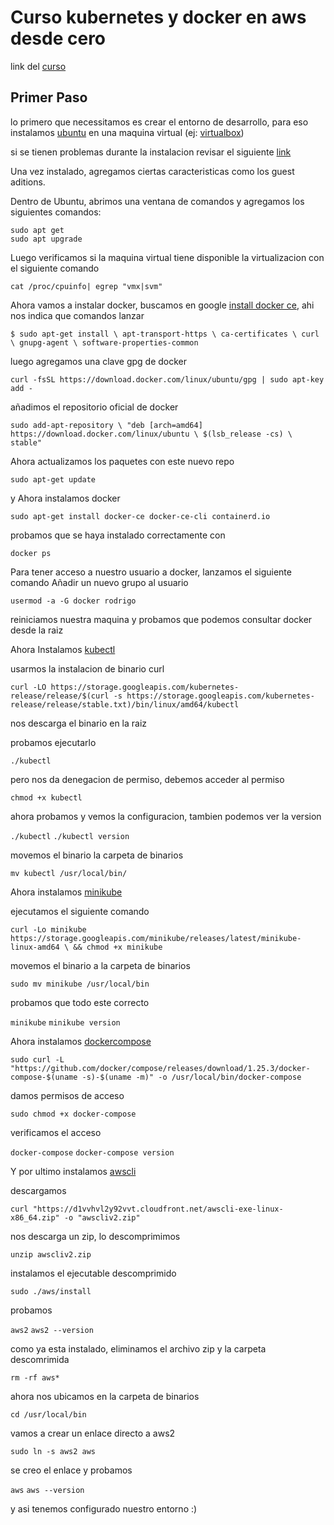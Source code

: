 # Curso kubernetes y docker en aws desde cero

link del [curso](https://www.udemy.com/course/kubernetes-y-docker-en-aws-desde-cero/)

## Primer Paso

lo primero que necessitamos es crear el entorno de desarrollo, para eso instalamos [ubuntu](https://ubuntu.com/#download) en una maquina virtual (ej: [virtualbox](https://www.virtualbox.org/wiki/Downloads))

si se tienen problemas durante la instalacion revisar el siguiente [link](https://www.youtube.com/watch?v=uV5boDESAe0)

Una vez instalado, agregamos ciertas caracteristicas como los guest aditions.

Dentro de Ubuntu, abrimos una ventana de comandos y agregamos los siguientes comandos:

```
sudo apt get
sudo apt upgrade
```

Luego verificamos si la maquina virtual tiene disponible la virtualizacion con el siguiente comando

`cat /proc/cpuinfo| egrep "vmx|svm"`

Ahora vamos a instalar docker, buscamos en google [install docker ce](https://docs.docker.com/install/linux/docker-ce/ubuntu/), ahi nos indica que comandos lanzar

`
$ sudo apt-get install \
    apt-transport-https \
    ca-certificates \
    curl \
    gnupg-agent \
    software-properties-common
`

luego agregamos una clave gpg de docker 

`
curl -fsSL https://download.docker.com/linux/ubuntu/gpg | sudo apt-key add -
`

añadimos el repositorio oficial de docker

`
sudo add-apt-repository \
   "deb [arch=amd64] https://download.docker.com/linux/ubuntu \
   $(lsb_release -cs) \
   stable"
`

Ahora actualizamos los paquetes con este nuevo repo

`
sudo apt-get update
`

y Ahora instalamos docker

`sudo apt-get install docker-ce docker-ce-cli containerd.io`

probamos que se haya instalado correctamente con

`docker ps`

Para tener acceso a nuestro usuario a docker, lanzamos el siguiente comando
Añadir un nuevo grupo al usuario

`usermod -a -G docker rodrigo`

reiniciamos nuestra maquina y probamos que podemos consultar docker desde la raiz

Ahora Instalamos [kubectl](https://kubernetes.io/es/docs/tasks/tools/install-kubectl/)

usarmos la instalacion de binario curl

`curl -LO https://storage.googleapis.com/kubernetes-release/release/$(curl -s https://storage.googleapis.com/kubernetes-release/release/stable.txt)/bin/linux/amd64/kubectl`

nos descarga el binario en la raiz

probamos ejecutarlo

`./kubectl`

pero nos da denegacion de permiso, debemos acceder al permiso

`chmod +x kubectl`

ahora probamos y vemos la configuracion, tambien podemos ver la version

`./kubectl`
`./kubectl version`

movemos el binario la carpeta de binarios

`mv kubectl /usr/local/bin/`

Ahora instalamos [minikube](https://kubernetes.io/es/docs/tasks/tools/install-minikube/)

ejecutamos el siguiente comando

`curl -Lo minikube https://storage.googleapis.com/minikube/releases/latest/minikube-linux-amd64 \
  && chmod +x minikube`

movemos el binario a la carpeta de binarios

`sudo mv minikube /usr/local/bin`

probamos que todo este correcto

`minikube`
`minikube version`

Ahora instalamos [dockercompose](https://docs.docker.com/compose/install/)

`sudo curl -L "https://github.com/docker/compose/releases/download/1.25.3/docker-compose-$(uname -s)-$(uname -m)" -o /usr/local/bin/docker-compose`

damos permisos de acceso

`sudo chmod +x docker-compose`

verificamos el acceso

`docker-compose`
`docker-compose version`

Y por ultimo instalamos [awscli](https://docs.aws.amazon.com/cli/latest/userguide/install-cliv2-linux-mac.html#cliv2-linux-mac-install)

descargamos

`curl "https://d1vvhvl2y92vvt.cloudfront.net/awscli-exe-linux-x86_64.zip" -o "awscliv2.zip"`

nos descarga un zip, lo descomprimimos

`unzip awscliv2.zip`

instalamos el ejecutable descomprimido

`sudo ./aws/install`

probamos

`aws2`
`aws2 --version`

como ya esta instalado, eliminamos el archivo zip y la carpeta descomrimida

`rm -rf aws*`

ahora nos ubicamos en la carpeta de binarios

`cd /usr/local/bin`

vamos a crear un enlace directo a aws2

`sudo ln -s aws2 aws`

se creo el enlace y probamos

`aws`
`aws --version`

y asi tenemos configurado nuestro entorno :)